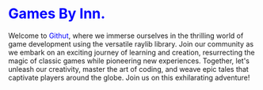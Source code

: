 # <span style="color:blue;">Games By Inn.</span>

Welcome to <span style="color:blue;">Githut</span>, where we immerse ourselves in the thrilling world of game development using the versatile raylib library. Join our community as we embark on an exciting journey of learning and creation, resurrecting the magic of classic games while pioneering new experiences. Together, let's unleash our creativity, master the art of coding, and weave epic tales that captivate players around the globe. Join us on this exhilarating adventure!
